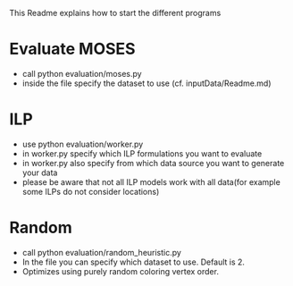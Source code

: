 This Readme explains how to start the different programs

# Evaluate MOSES

- call python evaluation/moses.py
- inside the file specify the dataset to use (cf. inputData/Readme.md)

# ILP

- use python evaluation/worker.py
- in worker.py specify which ILP formulations you want to evaluate
- in worker.py also specify from which data source you want to generate your data
- please be aware that not all ILP models work with all data(for example some ILPs do not consider locations)

# Random

- call python evaluation/random_heuristic.py
- In the file you can specify which dataset to use. Default is 2.
- Optimizes using purely random coloring vertex order.
